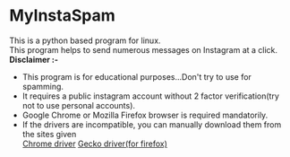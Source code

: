 # MyInstaSpam
This is a python based program for linux.<br/>
This program helps to send numerous messages on Instagram at a click.<br/>
**Disclaimer :-**
* This program is for educational purposes...Don't try to use for spamming.
* It requires a public instagram account without 2 factor verification(try not to use personal accounts).
* Google Chrome or Mozilla Firefox browser is required mandatorily.
* If the drivers are incompatible, you can manually download them from the sites given<br/>
[Chrome driver](https://sites.google.com/a/chromium.org/chromedriver/downloads)
[Gecko driver(for firefox)](https://github.com/mozilla/geckodriver/releases)
